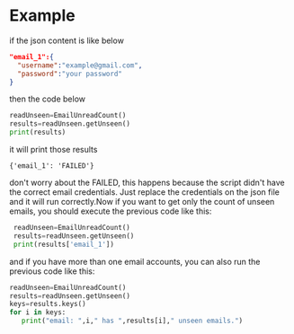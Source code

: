 # Example
  if the json content is like below
  ```json
  "email_1":{
	"username":"example@gmail.com",
    "password":"your password"
}
  ```
  then the code below 
  ```python
  readUnseen=EmailUnreadCount()
  results=readUnseen.getUnseen()
  print(results)
  ```
  it will print those results
  ```string
  {'email_1': 'FAILED'}
  ```
 don't worry about the FAILED, this happens because the script didn't have the correct email credentials. Just replace the credentials on the json file and it will run correctly.Now if you want to get only the count of unseen emails, you should execute the previous code like this:
 ```python
  readUnseen=EmailUnreadCount()
  results=readUnseen.getUnseen()
  print(results['email_1'])
  ```
  and if you have more than one email accounts, you can also run the previous code like this:
 ```python
readUnseen=EmailUnreadCount()
results=readUnseen.getUnseen()
keys=results.keys()
for i in keys:
	print("email: ",i," has ",results[i]," unseen emails.")
```
